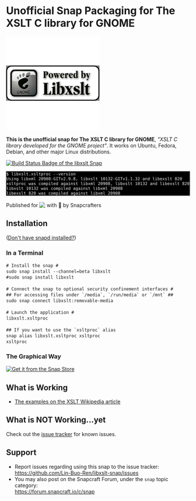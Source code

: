 # Unofficial Snap Packaging for The XSLT C library for GNOME
<!--
​	Use the Staticaly service for easy access to in-repo pictures:
​	https://www.staticaly.com/
-->
![Icon of The XSLT C library for GNOME](gui/libxslt.adapted.png "Icon of The XSLT C library for GNOME")

**This is the unofficial snap for The XSLT C library for GNOME**, *"XSLT C library developed for the GNOME project"*. It works on Ubuntu, Fedora, Debian, and other major Linux distributions.

[![Build Status Badge of the `libxslt` Snap](https://build.snapcraft.io/badge/Lin-Buo-Ren/libxslt-snap.svg "Build Status of the `libxslt` snap")](https://build.snapcraft.io/user/Lin-Buo-Ren/libxslt-snap)

![Screenshot of the Snapped Application](local/screenshots/version.png "Screenshot of the Snapped Application")

Published for <img src="http://anything.codes/slack-emoji-for-techies/emoji/tux.png" align="top" width="24" /> with 💝 by Snapcrafters

## Installation
([Don't have snapd installed?](https://snapcraft.io/docs/core/install))

### In a Terminal
    # Install the snap #
    sudo snap install --channel=beta libxslt
    #sudo snap install libxslt
    
    # Connect the snap to optional security confinement interfaces #
    ## For accessing files under `/media`, `/run/media` or `/mnt` ##
    sudo snap connect libxslt:removable-media
    
    # Launch the application #
    libxslt.xsltproc

    ## If you want to use the `xsltproc` alias
    snap alias libxslt.xsltproc xsltproc
    xsltproc

### The Graphical Way
[![Get it from the Snap Store](https://snapcraft.io/static/images/badges/en/snap-store-black.svg)](https://snapcraft.io/libxslt)

## What is Working
* [The examples on the XSLT Wikipedia article](../test-cases/xslt-wikipedia-article/README.md)

## What is NOT Working...yet 
Check out the [issue tracker](https://github.com/Lin-Buo-Ren/libxslt-snap/issues) for known issues.

## Support
* Report issues regarding using this snap to the issue tracker:  
  <https://github.com/Lin-Buo-Ren/libxslt-snap/issues>
* You may also post on the Snapcraft Forum, under the `snap` topic category:  
  <https://forum.snapcraft.io/c/snap>

